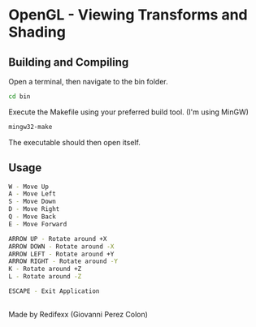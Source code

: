 # OpenGL - Viewing Transforms and Shading



## Building and Compiling
Open a terminal, then navigate to the bin folder.

```bash
cd bin
```

Execute the Makefile using your preferred build tool. (I'm using MinGW)
```bash
mingw32-make
```
The executable should then open itself.

## Usage
```bash
W - Move Up
A - Move Left
S - Move Down
D - Move Right
Q - Move Back
E - Move Forward

ARROW UP - Rotate around +X
ARROW DOWN - Rotate around -X
ARROW LEFT - Rotate around +Y
ARROW RIGHT - Rotate around -Y
K - Rotate around +Z
L - Rotate around -Z

ESCAPE - Exit Application
```
##
Made by Redifexx (Giovanni Perez Colon)